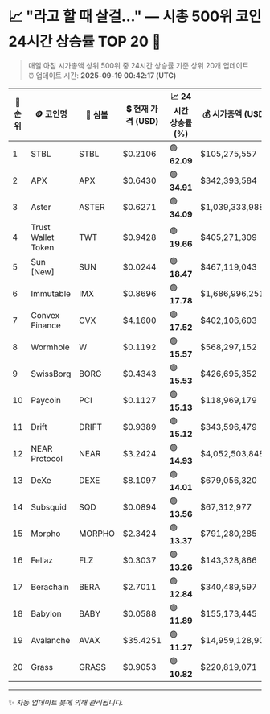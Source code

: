 
# 📈 "라고 할 때 살걸..." — 시총 500위 코인 24시간 상승률 TOP 20 🚀

> 매일 아침 시가총액 상위 500위 중 24시간 상승률 기준 상위 20개 업데이트  
> ⏰ 업데이트 시간: **2025-09-19 00:42:17 (UTC)**

| 🔢 순위 | 🪙 코인명 | 🔣 심볼 | 💲 현재 가격 (USD) | 📈 24시간 상승률 (%) | 💰 시가총액 (USD) | 🔄 24시간 거래량 (USD) | 🔢 유통 공급량 |
|--------|----------|--------|-------------------|--------------------|--------------------|-----------------------|-------------------|
| 1 | STBL | STBL | $0.2106 | 🟢 **62.09** | $105,275,557 | $159,348,591 | 500,000,000 |
| 2 | APX | APX | $0.6430 | 🟢 **34.91** | $342,393,584 | $169,770,739 | 532,509,870 |
| 3 | Aster | ASTER | $0.6271 | 🟢 **34.09** | $1,039,333,988 | $407,741,300 | 1,657,250,000 |
| 4 | Trust Wallet Token | TWT | $0.9428 | 🟢 **19.66** | $405,271,309 | $111,689,259 | 429,860,515 |
| 5 | Sun [New] | SUN | $0.0244 | 🟢 **18.47** | $467,119,043 | $247,001,104 | 19,165,684,469 |
| 6 | Immutable | IMX | $0.8696 | 🟢 **17.78** | $1,686,996,251 | $175,917,510 | 1,939,938,090 |
| 7 | Convex Finance | CVX | $4.1600 | 🟢 **17.52** | $402,106,603 | $40,270,034 | 96,660,094 |
| 8 | Wormhole | W | $0.1192 | 🟢 **15.57** | $568,297,152 | $532,245,794 | 4,766,309,305 |
| 9 | SwissBorg | BORG | $0.4343 | 🟢 **15.53** | $426,695,352 | $3,952,073 | 982,602,443 |
| 10 | Paycoin | PCI | $0.1127 | 🟢 **15.13** | $118,969,179 | $3,811,020 | 1,055,284,757 |
| 11 | Drift | DRIFT | $0.9389 | 🟢 **15.12** | $343,596,479 | $199,089,374 | 365,963,880 |
| 12 | NEAR Protocol | NEAR | $3.2424 | 🟢 **14.93** | $4,052,503,848 | $585,999,875 | 1,249,836,992 |
| 13 | DeXe | DEXE | $8.1097 | 🟢 **14.01** | $679,056,320 | $98,657,129 | 83,733,647 |
| 14 | Subsquid | SQD | $0.0894 | 🟢 **13.56** | $67,312,977 | $16,264,342 | 752,892,129 |
| 15 | Morpho | MORPHO | $2.3424 | 🟢 **13.37** | $791,280,285 | $87,317,878 | 337,801,056 |
| 16 | Fellaz | FLZ | $0.3037 | 🟢 **13.26** | $143,328,866 | $8,293,259 | 471,874,940 |
| 17 | Berachain | BERA | $2.7011 | 🟢 **12.84** | $340,489,597 | $79,964,163 | 126,057,246 |
| 18 | Babylon | BABY | $0.0588 | 🟢 **11.89** | $155,173,445 | $75,414,268 | 2,638,711,346 |
| 19 | Avalanche | AVAX | $35.4251 | 🟢 **11.27** | $14,959,128,900 | $2,202,877,201 | 422,275,285 |
| 20 | Grass | GRASS | $0.9053 | 🟢 **10.82** | $220,819,071 | $59,736,804 | 243,905,091 |

---

✨ *자동 업데이트 봇에 의해 관리됩니다.*
